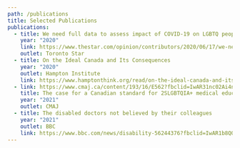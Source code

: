 ```yaml
---
path: /publications
title: Selected Publications
publications:
  - title: We need full data to assess impact of COVID-19 on LGBTQ people
    year: "2020"
    link: https://www.thestar.com/opinion/contributors/2020/06/17/we-need-full-data-to-assess-impact-of-covid-19-on-lgbtq-people.html
    outlet: Toronto Star
  - title: On the Ideal Canada and Its Consequences
    year: "2020"
    outlet: Hampton Institute
    link: https://www.hamptonthink.org/read/on-the-ideal-canada-and-its-consequences
  - link: https://www.cmaj.ca/content/193/16/E562?fbclid=IwAR31nc02Ai4nZWYDhzsHxLWQJdwwH7F4bYe6kwrHOTEealNZreUHGlA8esM
    title: The case for a Canadian standard for 2SLGBTQIA+ medical education
    year: "2021"
    outlet: CMAJ
  - title: The disabled doctors not believed by their colleagues
    year: "2021"
    outlet: BBC
    link: https://www.bbc.com/news/disability-56244376?fbclid=IwAR1b8QOQQIntwAvZtqjwYGN27GjCgGR2iRoEMucpOmfXN6F3hXXAs4mCmkc
---
```

